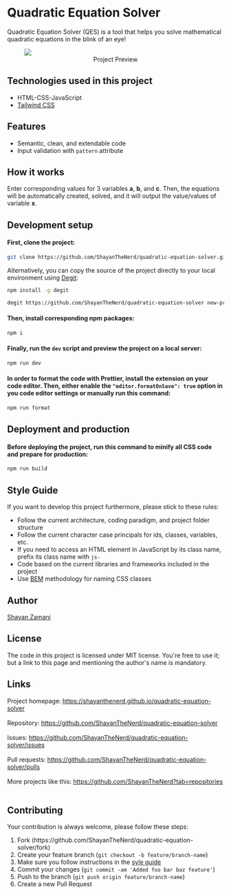# Quadratic Equation Solver

Quadratic Equation Solver (QES) is a tool that helps you solve mathematical quadratic equations in the blink of an eye!

<figure>
  <img src="https://github.com/ShayanTheNerd/quadratic-equation-solver/blob/main/preview-screenshot.jpeg" />
  <figcaption align="center">Project Preview</figcaption>
</figure>

## Technologies used in this project
<ul>
  <li>HTML-CSS-JavaScript</li>
  <li>
    <a href="https://tailwindcss.com">Tailwind CSS</a>
  </li>
</ul>

## Features
<ul>
  <li>Semantic, clean, and extendable code</li>
  <li>Input validation with <code>pattern</code> attribute</li>
</ul>

## How it works
Enter corresponding values for 3 variables **a**, **b**, and **c**. Then, the equations will be automatically created, solved, and it will output the value/values of variable **x**.

## Development setup
#### First, clone the project:
```sh
git clone https://github.com/ShayanTheNerd/quadratic-equation-solver.git
```

Alternatively, you can copy the source of the project directly to your local environment using <a href="https://github.com/Rich-Harris/degit">Degit</a>:
```sh
npm install -g degit

degit https://github.com/ShayanTheNerd/quadratic-equation-solver new-project-folder
```

#### Then, install corresponding npm packages:
```sh
npm i
```

#### Finally, run the `dev` script and preview the project on a local server:
```sh
npm run dev
```

#### In order to format the code with Prettier, install the extension on your code editor. Then, either enable the `"editor.formatOnSave": true` option in you code editor settings or manually run this command:
```sh
npm run format
```

## Deployment and production 
#### Before deploying the project, run this command to minify all CSS code and prepare for production:
```sh
npm run build
```

## Style Guide
If you want to develop this project furthermore, please stick to these rules:
<ul>
  <li>Follow the current architecture, coding paradigm, and project folder structure</li>
  <li>Follow the current character case principals for ids, classes, variables, etc.</li>
  <li>If you need to access an HTML element in JavaScript by its class name, prefix its class name with <code>js-</code></li>
  <li>Code based on the current libraries and frameworks included in the project</li>
  <li>Use <a href="https://getbem.com">BEM</a> methodology for naming CSS classes</li>
</ul>

## Author
<a href="https://shayan-zamani.me">Shayan Zamani</a>

## License
The code in this project is licensed under MIT license. You're free to use it; but a link to this page and mentioning the author's name is mandatory.

## Links
Project homepage: https://shayanthenerd.github.io/quadratic-equation-solver <br /><br />
Repository: https://github.com/ShayanTheNerd/quadratic-equation-solver <br /><br />
Issues: https://github.com/ShayanTheNerd/quadratic-equation-solver/issues <br /><br />
Pull requests: https://github.com/ShayanTheNerd/quadratic-equation-solver/pulls <br /><br />
More projects like this: https://github.com/ShayanTheNerd?tab=repositories <br /><br />

## Contributing
Your contribution is always welcome, please follow these steps:
<ol>
  <li>Fork (https://github.com/ShayanTheNerd/quadratic-equation-solver/fork)</li>
  <li>Create your feature branch (<code>git checkout -b feature/branch-name</code>)</li>
  <li>Make sure you follow instructions in the <a href="https://github.com/ShayanTheNerd/quadratic-equation-solver/edit/main/README.md#style-guide">syle guide</a></li>
  <li>Commit your changes (<code>git commit -am 'Added foo bar baz feature'</code>)</li>
  <li>Push to the branch (<code>git push origin feature/branch-name</code>)</li>
  <li>Create a new Pull Request</li>
</ol>
